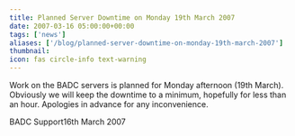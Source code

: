 ```yaml
---
title: Planned Server Downtime on Monday 19th March 2007
date: 2007-03-16 05:00:00+00:00
tags: ['news']
aliases: ['/blog/planned-server-downtime-on-monday-19th-march-2007']
thumbnail: 
icon: fas circle-info text-warning
---
```

 
 Work on the BADC servers is planned for Monday afternoon (19th March). Obviously we will keep the downtime to a minimum, hopefully for less than an hour.
 Apologies in advance for any inconvenience.

BADC Support16th March 2007

